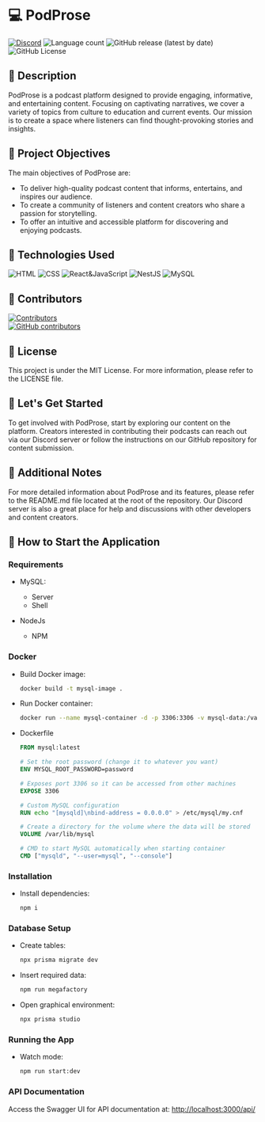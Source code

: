 # 💻 PodProse

[![Discord](https://img.shields.io/discord/1056947417842454678?label=DISCORD%20SERVER&logo=discord&style=for-the-badge)](https://discord.gg/FVaPTTs7MY)
![Language count](https://img.shields.io/github/languages/count/LitoHDD/PodProse?label=%F0%9F%8C%8E%20LANGUAGES&style=for-the-badge)
![GitHub release (latest by date)](https://img.shields.io/github/v/release/LitoHDD/PodProse?color=orange&label=%F0%9F%93%A2%20LAST%20VERSION&style=for-the-badge)
![GitHub License](https://img.shields.io/github/license/LitoHDD/PodProse?style=for-the-badge)

## 📝 Description

PodProse is a podcast platform designed to provide engaging, informative, and entertaining content. Focusing on captivating narratives, we cover a variety of topics from culture to education and current events. Our mission is to create a space where listeners can find thought-provoking stories and insights.

## 🎯 Project Objectives

The main objectives of PodProse are:

- To deliver high-quality podcast content that informs, entertains, and inspires our audience.
- To create a community of listeners and content creators who share a passion for storytelling.
- To offer an intuitive and accessible platform for discovering and enjoying podcasts.

## 🔧 Technologies Used

![HTML](https://img.shields.io/badge/HTML-%23e34c26.svg?logo=html5&logoColor=white&style=for-the-badge)
![CSS](https://img.shields.io/badge/CSS-%23563d7c.svg?logo=css3&logoColor=white&style=for-the-badge)
![React&JavaScript](https://img.shields.io/badge/JavaScript-%23f1e05a?style=for-the-badge&logo=React&logoColor=white&label=React)
![NestJS](https://img.shields.io/badge/NestJS-Node.js-%23d9224c?style=for-the-badge&logo=NestJS&logoColor=white)
![MySQL](https://img.shields.io/badge/MySQL-DB-%2300628c?style=for-the-badge&logo=MySQL&logoColor=white)

## 🤝 Contributors

[![Contributors](https://contrib.rocks/image?repo=LitoHDD/PodProse&max=12)](https://github.com/LitoHDD/PodProse/graphs/contributors)  
[![GitHub contributors](https://img.shields.io/github/contributors/LitoHDD/PodProse?style=for-the-badge)](https://github.com/LitoHDD/PodProse/graphs/contributors)

## 📄 License

This project is under the MIT License. For more information, please refer to the LICENSE file.

## 🔰 Let's Get Started

To get involved with PodProse, start by exploring our content on the platform. Creators interested in contributing their podcasts can reach out via our Discord server or follow the instructions on our GitHub repository for content submission.

## 📝 Additional Notes

For more detailed information about PodProse and its features, please refer to the README.md file located at the root of the repository. Our Discord server is also a great place for help and discussions with other developers and content creators.

## 🚀 How to Start the Application

### Requirements

- MySQL:

  - Server
  - Shell

- NodeJs

  - NPM

### Docker

- Build Docker image:

    ```bash
    docker build -t mysql-image .
    ```

- Run Docker container:

    ```bash
    docker run --name mysql-container -d -p 3306:3306 -v mysql-data:/var/lib/mysql mysql-image
    ```

- Dockerfile

    ```Dockerfile
    FROM mysql:latest
    
    # Set the root password (change it to whatever you want)
    ENV MYSQL_ROOT_PASSWORD=password
    
    # Exposes port 3306 so it can be accessed from other machines
    EXPOSE 3306
    
    # Custom MySQL configuration
    RUN echo "[mysqld]\nbind-address = 0.0.0.0" > /etc/mysql/my.cnf
    
    # Create a directory for the volume where the data will be stored
    VOLUME /var/lib/mysql
    
    # CMD to start MySQL automatically when starting container
    CMD ["mysqld", "--user=mysql", "--console"]
    ```

### Installation

- Install dependencies:

   ```bash
   npm i
   ```

### Database Setup

- Create tables:

   ```bash
   npx prisma migrate dev
   ```

- Insert required data:

   ```bash
   npm run megafactory
   ```

- Open graphical environment:

   ```bash
   npx prisma studio
   ```

### Running the App

- Watch mode:

   ```bash
   npm run start:dev
   ```

### API Documentation

Access the Swagger UI for API documentation at:
[http://localhost:3000/api/](http://localhost:3000/api/)

